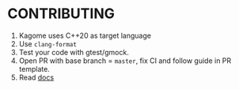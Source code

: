 # CONTRIBUTING

1. Kagome uses C++20 as target language
2. Use `clang-format`
3. Test your code with gtest/gmock.
4. Open PR with base branch = `master`, fix CI and follow guide in PR template.
5. Read [docs](./docs)
